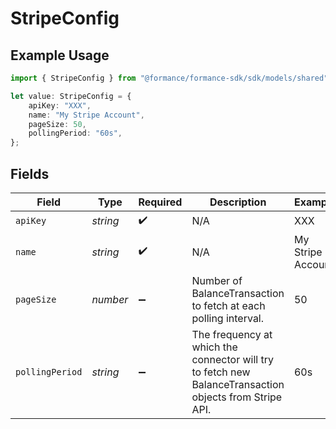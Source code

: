 # StripeConfig

## Example Usage

```typescript
import { StripeConfig } from "@formance/formance-sdk/sdk/models/shared";

let value: StripeConfig = {
    apiKey: "XXX",
    name: "My Stripe Account",
    pageSize: 50,
    pollingPeriod: "60s",
};
```

## Fields

| Field                                                                                                   | Type                                                                                                    | Required                                                                                                | Description                                                                                             | Example                                                                                                 |
| ------------------------------------------------------------------------------------------------------- | ------------------------------------------------------------------------------------------------------- | ------------------------------------------------------------------------------------------------------- | ------------------------------------------------------------------------------------------------------- | ------------------------------------------------------------------------------------------------------- |
| `apiKey`                                                                                                | *string*                                                                                                | :heavy_check_mark:                                                                                      | N/A                                                                                                     | XXX                                                                                                     |
| `name`                                                                                                  | *string*                                                                                                | :heavy_check_mark:                                                                                      | N/A                                                                                                     | My Stripe Account                                                                                       |
| `pageSize`                                                                                              | *number*                                                                                                | :heavy_minus_sign:                                                                                      | Number of BalanceTransaction to fetch at each polling interval.<br/>                                    | 50                                                                                                      |
| `pollingPeriod`                                                                                         | *string*                                                                                                | :heavy_minus_sign:                                                                                      | The frequency at which the connector will try to fetch new BalanceTransaction objects from Stripe API.<br/> | 60s                                                                                                     |